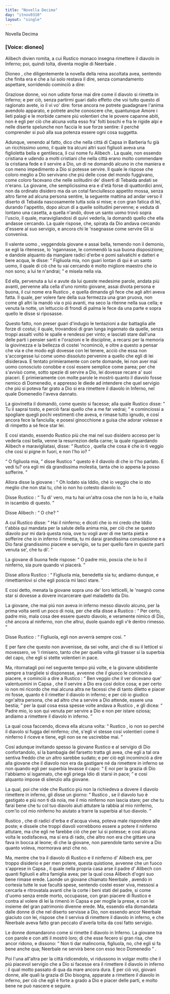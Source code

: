 ```yaml
---
title: "Novella Decima"
day: "itnov0310"
layout: "single"
---
```

<html>
 <head>
 </head>
 <body>
  <div id="nov0310" type="novella" who="dioneo">
   <head>
    Novella Decima
   </head>
   <p>
    <h3>
     [Voice: dioneo]
    </h3>
   </p>
   <argument>
    <p>
     <milestone id="p03100001"/>
     <name persref="alibech" type="person">
      Alibech
     </name>
     divien romita, a cui
     <name persref="rustico" type="person">
      Rustico
     </name>
     monaco insegna rimettere il diavolo in Inferno; poi, quindi tolta, diventa moglie di
     <name persref="neerbale" type="person">
      Neerbale
     </name>
     .
    </p>
   </argument>
   <div3 type="commentary" who="author">
    <p>
     <milestone id="p03100002"/>
     <name persref="dioneo" type="person">
      Dioneo
     </name>
     , che diligentemente la novella della
     <name persref="neifile" type="person">
      reina
     </name>
     ascoltata avea, sentendo che finita era e che a lui solo restava il dire, senza comandamento aspettare, sorridendo cominci&ograve; a dire:
    </p>
   </div3>
   <div3 type="commentary" who="dioneo">
    <p>
     <milestone id="p03100003"/>
     Graziose donne, voi non udiste forse mai dire come il diavolo si rimetta in Inferno; e per ci&ograve;, senza partirmi guari dallo effetto che voi tutto questo d&iacute; ragionato avete, io il vi vo' dire: forse ancora ne potrete guadagnare l'anima avendolo apparato, e potrete anche conoscere che, quantunque Amore i lieti palagi e le morbide camere pi&uacute; volentieri che le povere capanne abiti, non &egrave; egli per ci&ograve; che alcuna volta esso fra' folti boschi e fra le rigide alpi e nelle diserte spelunche non faccia le sue forze sentire: il perch&eacute; comprender si pu&ograve; alla sua potenza essere ogni cosa suggetta.
    </p>
   </div3>
   <p>
    <milestone id="p03100004"/>
    Adunque, venendo al fatto, dico che nella citt&agrave; di
    <name placeref="gafsa" type="place">
     Capsa
    </name>
    in
    <name placeref="barberia" type="place">
     Barberia
    </name>
    fu gi&agrave; un ricchissimo uomo, il quale tra alcuni altri suoi figliuoli aveva una figlioletta bella e gentilesca, il cui nome fu
    <name persref="alibech" type="person">
     Alibech
    </name>
    .
    <milestone id="p03100005"/>
    La quale, non essendo cristiana e udendo a molti cristiani che nella citt&agrave; erano molto commendare la cristiana fede e il servire a Dio, un d&iacute; ne domand&ograve; alcuno in che maniera e con meno impedimento a Dio si potesse servire. Il quale le rispose che coloro meglio a Dio servivano che pi&uacute; delle cose del mondo fuggivano, come coloro facevano che nelle solitudini de' diserti di
    <name placeref="tebaide" type="place">
     Tebaida
    </name>
    andati se n'erano.
    <milestone id="p03100006"/>
    La giovane, che semplicissima era e d'et&agrave; forse di quattordici anni, non da ordinato disidero ma da un cotal fanciullesco appetito mossa, senza altro farne ad alcuna persona sentire, la seguente mattina ad andar verso il diserto di
    <name placeref="tebaide" type="place">
     Tebaida
    </name>
    nascosamente tutta sola si mise; e con gran fatica di lei, durando l'appetito, dopo alcun d&iacute; a quelle solitudini pervenne; e veduta di lontano una casetta, a quella n'and&ograve;, dove un
    <name persref="uomo-0310" type="person">
     santo uomo
    </name>
    trov&ograve; sopra l'uscio, il quale, maravigliandosi di quivi vederla, la domand&ograve; quello che ella andasse cercando.
    <milestone id="p03100007"/>
    La quale rispose, che, spirata da Dio andava cercando d'essere al suo servigio, e ancora chi le 'nsegnasse come servire Gli si conveniva.
   </p>
   <p>
    <milestone id="p03100008"/>
    Il
    <name persref="uomo-0310" type="person">
     valente uomo
    </name>
    , veggendola giovane e assai bella, temendo non il demonio, se egli la ritenesse, lo 'ngannasse, le commend&ograve; la sua buona disposizione; e dandole alquanto da mangiare radici d'erbe e pomi salvatichi e datteri e bere acqua, le disse:
    <q direct="unspecified" who="uomo-0310">
     Figliuola mia, non guari lontan di qui &egrave; un santo uomo, il quale di ci&ograve; che tu vai cercando &egrave; molto migliore maestro che io non sono; a lui te n'andrai;
    </q>
    e misela nella via.
   </p>
   <p>
    <milestone id="p03100009"/>
    Ed ella, pervenuta a lui e avute da lui queste medesime parole, andata pi&uacute; avanti, pervenne alla cella d'uno romito giovane, assai divota persona e buona, il cui nome era
    <name persref="rustico" type="person">
     Rustico
    </name>
    , e quella dimanda gli fece che agli altri aveva fatta. Il quale, per volere fare della sua fermezza una gran pruova, non come gli altri la mand&ograve; via o pi&uacute; avanti, ma seco la ritenne nella sua cella; e venuta la notte, un lettuccio di frondi di palma le fece da una parte e sopra quello le disse si riposasse.
   </p>
   <p>
    <milestone id="p03100010"/>
    Questo fatto, non preser guari d'indugio le tentazioni a dar battaglia alle forze di costui; il quale, trovandosi di gran lunga ingannato da quelle, senza troppi assalti volt&ograve; le spalle e rendessi per vinto; e lasciati stare dall'una delle parti i pensier santi e l'orazioni e le discipline, a recarsi per la memoria la giovinezza e la bellezza di costei 'ncominci&ograve;, e oltre a questo a pensar che via e che modo egli dovesse con lei tenere, acci&ograve; che essa non s'accorgesse lui come uomo dissoluto pervenire a quello che egli di lei disiderava.
    <milestone id="p03100011"/>
    E tentato primieramente con certe domande, lei non aver mai uomo conosciuto conobbe e cos&iacute; essere semplice come parea; per che s'avvis&ograve; come, sotto spezie di servire a Dio, lei dovesse recare a' suoi piaceri. E primieramente con molte parole le mostr&ograve; quanto il diavolo fosse nemico di Domenedio, e appresso le diede ad intendere che quel servigio che pi&uacute; si poteva far grato a Dio si era rimettere il diavolo in Inferno, nel quale Domenedio l'aveva dannato.
   </p>
   <p>
    <milestone id="p03100012"/>
    La giovinetta il domand&ograve;, come questo si facesse; alla quale
    <name persref="rustico" type="person">
     Rustico
    </name>
    disse:
    <q direct="unspecified" who="rustico">
     Tu il saprai tosto, e perci&ograve; farai quello che a me far vedrai;
    </q>
    e cominciossi a spogliare quegli pochi vestimenti che aveva, e rimase tutto ignudo, e cos&iacute; ancora fece la fanciulla; e posesi ginocchione a guisa che adorar volesse e di rimpetto a s&eacute; fece star lei.
   </p>
   <p>
    <milestone id="p03100013"/>
    E cos&iacute; stando, essendo
    <name persref="rustico" type="person">
     Rustico
    </name>
    pi&uacute; che mai nel suo disidero acceso per lo vederla cos&iacute; bella, venne la resurrezion della carne; la quale riguardando
    <name persref="alibech" type="person">
     Alibech
    </name>
    e maravigliatasi, disse:
    <q direct="unspecified" who="alibech">
     <name persref="rustico" type="person">
      Rustico
     </name>
     , quella che cosa &egrave; che io ti veggio che cos&iacute; si pigne in fuori, e non l'ho io?
    </q>
   </p>
   <p>
    <milestone id="p03100014"/>
    <q direct="unspecified" who="rustico">
     O figliuola mia,
    </q>
    disse
    <name persref="rustico" type="person">
     Rustico
    </name>
    <q direct="unspecified">
     questo &egrave; il diavolo di che io t'ho parlato. E vedi tu? ora egli mi d&agrave; grandissima molestia, tanta che io appena la posso sofferire.
    </q>
   </p>
   <p>
    <milestone id="p03100015"/>
    Allora disse la
    <name persref="alibech" type="person">
     giovane
    </name>
    :
    <q direct="unspecified" who="alibech">
     Oh lodato sia Iddio, ch&eacute; io veggio che io sto meglio che non stai tu, ch&eacute; io non ho cotesto diavolo io.
    </q>
   </p>
   <p>
    <milestone id="p03100016"/>
    Disse
    <name persref="rustico" type="person">
     Rustico
    </name>
    :
    <q direct="unspecified" who="rustico">
     Tu di' vero, ma tu hai un'altra cosa che non la ho io, e haila in iscambio di questo.
    </q>
   </p>
   <p>
    <milestone id="p03100017"/>
    Disse
    <name persref="alibech" type="person">
     Alibech
    </name>
    :
    <q direct="unspecified" who="alibech">
     O che?
    </q>
   </p>
   <p>
    <milestone id="p03100018"/>
    A cui
    <name persref="rustico" type="person">
     Rustico
    </name>
    disse:
    <q direct="unspecified" who="rustico">
     Hai il ninferno; e dicoti che io mi credo che Iddio t'abbia qui mandata per la salute della anima mia, per ci&ograve; che se questo diavolo pur mi dar&agrave; questa noia, ove tu vogli aver di me tanta piet&agrave; e sofferire che io in inferno il rimetta, tu mi darai grandissima consolazione e a Dio farai grandissimo piacere e servigio, se tu per quello fare in queste parti venuta se', che tu di'.
    </q>
   </p>
   <p>
    <milestone id="p03100019"/>
    La giovane di buona fede rispose:
    <q direct="unspecified" who="alibech">
     O padre mio, poscia che io ho il ninferno, sia pure quando vi piacer&agrave;.
    </q>
   </p>
   <p>
    <milestone id="p03100020"/>
    Disse allora
    <name persref="rustico" type="person">
     Rustico
    </name>
    :
    <q direct="unspecified" who="rustico">
     Figliuola mia, benedetta sia tu; andiamo dunque, e rimettiamlovi s&iacute; che egli poscia mi lasci stare.
    </q>
   </p>
   <p>
    <milestone id="p03100021"/>
    E cos&iacute; detto, menata la giovane sopra uno de' loro letticelli, le 'nsegn&ograve; come star si dovesse a dovere incarcerare quel maladetto da Dio.
   </p>
   <p>
    <milestone id="p03100022"/>
    La giovane, che mai pi&uacute; non aveva in inferno messo diavolo alcuno, per la prima volta sent&iacute; un poco di noia, per che ella disse a
    <name persref="rustico" type="person">
     Rustico
    </name>
    :
    <q direct="unspecified" who="rustico">
     Per certo, padre mio, mala cosa dee essere questo diavolo, e veramente nimico di Dio, ch&eacute; ancora al ninferno, non che altrui, duole quando egli v'&egrave; dentro rimesso.
    </q>
   </p>
   <p>
    <milestone id="p03100023"/>
    Disse
    <name persref="rustico" type="person">
     Rustico
    </name>
    :
    <q direct="unspecified" who="rustico">
     Figliuola, egli non avverr&agrave; sempre cos&iacute;.
    </q>
   </p>
   <p>
    <milestone id="p03100024"/>
    E per fare che questo non avvenisse, da sei volte, anzi che di su il letticel si movessero, ve 'l rimisero, tanto che per quella volta gli trasser s&iacute; la superbia del capo, che egli si stette volentieri in pace.
   </p>
   <p>
    <milestone id="p03100025"/>
    Ma, ritornatagli poi nel seguente tempo pi&uacute; volte, e la giovane ubbidiente sempre a trargliele si disponesse, avvenne che il giuoco le cominci&ograve; a piacere, e cominci&ograve; a dire a
    <name persref="rustico" type="person">
     Rustico
    </name>
    :
    <q direct="unspecified" who="alibech">
     Ben veggio che il ver dicevano que' valentuomini in
     <name placeref="gafsa" type="place">
      Capsa
     </name>
     , che il servire a Dio era cos&iacute; dolce cosa; e per certo io non mi ricordo che mai alcuna altra ne facessi che di tanto diletto e piacer mi fosse, quanto &egrave; il rimetter il diavolo in inferno; e per ci&ograve; io giudico ogn'altra persona, che ad altro che a servire a Dio attende, essere una bestia;
    </q>
    <milestone id="p03100026"/>
    per la qual cosa essa spesse volte andava a
    <name persref="rustico" type="person">
     Rustico
    </name>
    , e gli dicea:
    <q direct="unspecified" who="alibech">
     Padre mio, io son qui venuta per servire a Dio e non per istare oziosa; andiamo a rimettere il diavolo in inferno.
    </q>
   </p>
   <p>
    <milestone id="p03100027"/>
    La qual cosa faccendo, diceva
    <name persref="alibech" type="person">
     ella
    </name>
    alcuna volta:
    <q direct="unspecified" who="alibech">
     <name persref="rustico" type="person">
      Rustico
     </name>
     , io non so perch&eacute; il diavolo si fugga del ninferno; ch&eacute;, s'egli vi stesse cos&iacute; volentieri come il ninferno il riceve e tiene, egli non se ne uscirebbe mai.
    </q>
   </p>
   <p>
    <milestone id="p03100028"/>
    Cos&iacute; adunque invitando spesso la giovane
    <name persref="rustico" type="person">
     Rustico
    </name>
    e al servigio di Dio confortandolo, s&iacute; la bambagia del farsetto tratta gli avea, che egli a tal ora sentiva freddo che un altro sarebbe sudato; e per ci&ograve; egli incominci&ograve; a dire alla giovane che il diavolo non era da gastigare n&eacute; da rimettere in inferno se non quando egli per superbia levasse il capo:
    <q direct="unspecified" who="rustico">
     E noi per la grazia di Dio l'abbiamo s&iacute; isgannato, che egli priega Idio di starsi in pace;
    </q>
    e cos&iacute; alquanto impose di silenzio alla giovane.
   </p>
   <p>
    <milestone id="p03100029"/>
    La qual, poi che vide che
    <name persref="rustico" type="person">
     Rustico
    </name>
    pi&uacute; non la richiedeva a dovere il diavolo rimettere in inferno, gli disse un giorno:
    <q direct="unspecified" who="alibech">
     <name persref="rustico" type="person">
      Rustico
     </name>
     , se il diavolo tuo &egrave; gastigato e pi&uacute; non ti d&agrave; noia, me il mio ninferno non lascia stare; per che tu farai bene che tu col tuo diavolo aiuti attutare la rabbia al mio ninferno, com'io col mio ninferno ho aiutato a trarre la superbia al tuo diavolo.
    </q>
   </p>
   <p>
    <milestone id="p03100030"/>
    <name persref="rustico" type="person">
     Rustico
    </name>
    , che di radici d'erba e d'acqua vivea, poteva male rispondere alle poste; e dissele che troppi diavoli vorrebbono essere a potere il ninferno attutare, ma che egli ne farebbe ci&ograve; che per lui si potesse; e cos&iacute; alcuna volta le sodisfaceva, ma s&iacute; era di rado, che altro non era che gittare una fava in bocca al leone; di che la giovane, non parendole tanto servire a Dio quanto voleva, mormorava anzi che no.
   </p>
   <p>
    <milestone id="p03100031"/>
    Ma, mentre che tra il diavolo di
    <name persref="rustico" type="person">
     Rustico
    </name>
    e il ninferno d'
    <name persref="alibech" type="person">
     Alibech
    </name>
    era, per troppo disiderio e per men potere, questa quistione, avvenne che un fuoco s'apprese in
    <name placeref="gafsa" type="place">
     Capsa
    </name>
    , il quale nella propria casa arse il padre d'
    <name persref="alibech" type="person">
     Alibech
    </name>
    con quanti figliuoli e altra famiglia avea; per la qual cosa
    <name persref="alibech" type="person">
     Alibech
    </name>
    d'ogni suo bene rimase erede.
    <milestone id="p03100032"/>
    Laonde un giovane chiamato
    <name persref="neerbale" type="person">
     Neerbale
    </name>
    , avendo in cortesia tutte le sue facult&agrave; spese, sentendo costei esser viva, messosi a cercarla e ritrovatala avanti che la corte i beni stati del padre, s&iacute; come d'uomo senza erede morto, occupasse, con gran piacere di
    <name persref="rustico" type="person">
     Rustico
    </name>
    e contra al volere di lei la rimen&ograve; in
    <name placeref="gafsa" type="place">
     Capsa
    </name>
    e per moglie la prese, e con lei insieme del gran patrimonio divenne erede.
    <milestone id="p03100033"/>
    Ma, essendo ella domandata dalle donne di che nel diserto servisse a Dio, non essendo ancor
    <name persref="neerbale" type="person">
     Neerbale
    </name>
    giaciuto con lei, rispose che il serviva di rimettere il diavolo in inferno, e che
    <name persref="neerbale" type="person">
     Neerbale
    </name>
    aveva fatto gran peccato d'averla tolta da cos&iacute; fatto servigio.
   </p>
   <p>
    <milestone id="p03100034"/>
    Le
    <name persref="donne-0310" type="person">
     donne
    </name>
    domandarono come si rimette il diavolo in Inferno. La giovane tra con parole e con atti il mostr&ograve; loro; di che esse fecero s&iacute; gran risa, che ancor ridono, e dissono:
    <q direct="unspecified" who="donne-0310">
     Non ti dar malinconia, figliuola, no, ch&eacute; egli si fa bene anche qua;
     <name persref="neerbale" type="person">
      Neerbale
     </name>
     ne servir&agrave; bene con esso teco Domenedio
    </q>
    .
   </p>
   <p>
    <milestone id="p03100035"/>
    Poi l'una all'altra per la citt&agrave; ridicendolo, vi ridussono in volgar motto che
    <seg type="proverb">
     il pi&uacute; piacevol servigio che a Dio si facesse era il rimettere il diavolo in inferno
    </seg>
    : il qual motto passato di qua da mare ancora dura. E per ci&ograve; voi, giovani donne, alle quali la grazia di Dio bisogna, apparate a rimettere il diavolo in inferno, per ci&ograve; che egli &egrave; forte a grado a Dio e piacer delle parti, e molto bene ne pu&ograve; nascere e seguire.
   </p>
  </div>
 </body>
</html>
